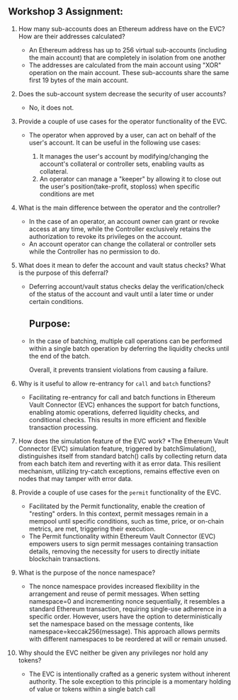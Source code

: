 ## Workshop 3 Assignment:

1. How many sub-accounts does an Ethereum address have on the EVC? How are their addresses calculated?
   * An Ethereum address has up to 256 virtual sub-accounts (including the main account) that are completely in isolation from one another
   * The addresses are calculated from the main account using "XOR" operation on the main account. These sub-accounts share the same first 19 bytes of the main account.
1. Does the sub-account system decrease the security of user accounts?
   * No, it does not.
1. Provide a couple of use cases for the operator functionality of the EVC.
   * The operator when approved by a user, can act on behalf of the user's account. It can be useful in the following use cases:
     
     1. It manages the user's account by modifying/changing the account's collateral or controller sets, enabling vaults as collateral.
     2. An operator can manage a "keeper" by allowing it to close out the user's position(take-profit, stoploss) when specific conditions are met 
1. What is the main difference between the operator and the controller?
   * In the case of an operator, an account owner can grant or revoke access at any time, while the Controller exclusively retains the authorization to revoke its privileges on the account.
   * An account operator can change the collateral or controller sets while the Controller has no permission to do.
1. What does it mean to defer the account and vault status checks? What is the purpose of this deferral?
   * Deferring account/vault status checks delay the verification/check of the status of the account and vault until a later time or under certain conditions.
     ## Purpose:
   * In the case of batching, multiple call operations can be performed within a single batch operation by deferring the liquidity checks until the end of the batch.
     
     Overall, it prevents transient violations from causing a failure.
   
1. Why is it useful to allow re-entrancy for `call` and `batch` functions?
   * Facilitating re-entrancy for call and batch functions in Ethereum Vault Connector (EVC) enhances the support for batch functions, enabling atomic operations, deferred liquidity checks, and conditional checks. This results in more efficient and flexible transaction processing.
1. How does the simulation feature of the EVC work?
   *The Ethereum Vault Connector (EVC) simulation feature, triggered by batchSimulation(), distinguishes itself from standard batch() calls by collecting return data from each batch item and reverting with it as error data. This resilient mechanism, utilizing try-catch exceptions, remains effective even on nodes that may tamper with error data.
1. Provide a couple of use cases for the `permit` functionality of the EVC.
   * Facilitated by the Permit functionality, enable the creation of "resting" orders. In this context, permit messages remain in a mempool until specific conditions, such as time, price, or on-chain metrics, are met, triggering their execution.
   * The Permit functionality within Ethereum Vault Connector (EVC) empowers users to sign permit messages containing transaction details, removing the necessity for users to directly initiate blockchain transactions.
1. What is the purpose of the nonce namespace?
   * The nonce namespace provides increased flexibility in the arrangement and reuse of permit messages. When setting namespace=0 and incrementing nonce sequentially, it resembles a standard Ethereum transaction, requiring single-use adherence in a specific order.
   However, users have the option to deterministically set the namespace based on the message contents, like namespace=keccak256(message). This approach allows permits with different namespaces to be reordered at will or remain unused.
1. Why should the EVC neither be given any privileges nor hold any tokens?
   * The EVC is intentionally crafted as a generic system without inherent authority. The sole exception to this principle is a momentary holding of value or tokens within a single batch call
